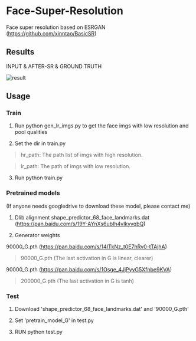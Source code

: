# Face-Super-Resolution

Face super resolution based on ESRGAN (https://github.com/xinntao/BasicSR)

## Results

INPUT & AFTER-SR & GROUND TRUTH

![result](results/result.png)

## Usage

### Train

1. Run python gen_lr_imgs.py to get the face imgs with low resolution and pool qualities

2. Set the dir in train.py

> hr_path: The path list of imgs with high resolution.

> lr_path: The path of imgs with low resolution.

3. Run python train.py

### Pretrained models

(If anyone needs googledrive to download these model, please contact me)

1. Dlib alignment shape_predictor_68_face_landmarks.dat (https://pan.baidu.com/s/19Y-AYnXs6ubIh4vlkyvqbQ)

2. Generator weights 

90000_G.pth (https://pan.baidu.com/s/14ITkNz_t0E7hRv0-tTAjhA)

> 90000_G.pth (The last activation in G is linear, clearer)

90000_G.pth (https://pan.baidu.com/s/1Osge_4JjPyvG5Xfnbe9KVA)

> 200000_G.pth (The last activation in G is tanh)

### Test

1. Download 'shape_predictor_68_face_landmarks.dat' and '90000_G.pth'

2. Set 'pretrain_model_G' in test.py

3. RUN python test.py



